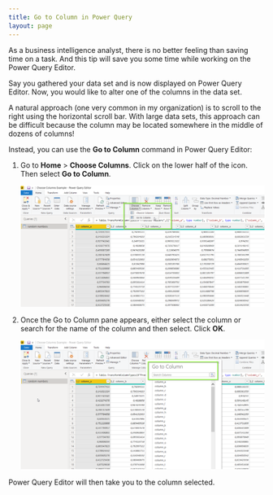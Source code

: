 ```yaml
---
title: Go to Column in Power Query
layout: page
---
```


As a business intelligence analyst, there is no better feeling than saving time on a task. And this tip will save you some time while working on the Power Query Editor. 

Say you gathered your data set and is now displayed on Power Query Editor. Now, you would like to alter one of the columns in the data set.  

A natural approach (one very common in my organization) is to scroll to the right using the horizontal scroll bar. With large data sets, this approach can be difficult because the column may be located somewhere in the middle of dozens of columns!  

Instead, you can use the **Go to Column** command in Power Query Editor: 

1. Go to **Home** > **Choose Columns**. Click on the lower half of the icon. Then select **Go to Column**. 

	![](/asset/screenshot/999-PRE-go-to-column-img03.png)

2. Once the Go to Column pane appears, either select the column or search for the name of the column and then select. Click **OK**.

	![](/asset/screenshot/999-PRE-go-to-column-img04.png)

Power Query Editor will then take you to the column selected.

